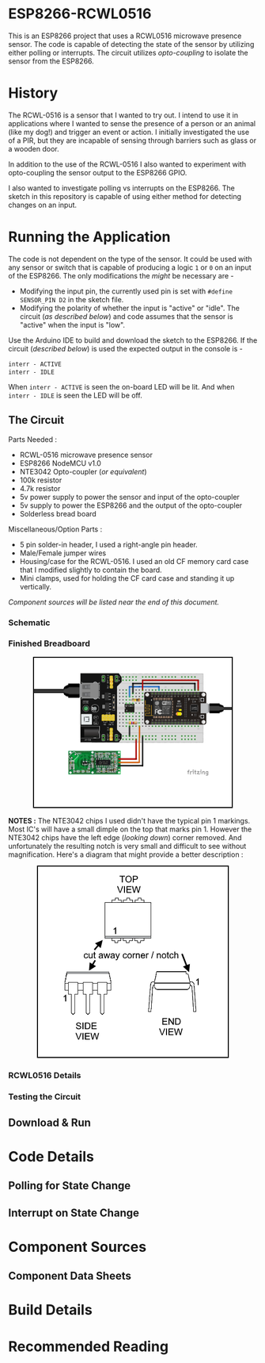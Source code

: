# ESP8266-RCWL0516

This is an ESP8266 project that uses a RCWL0516 microwave presence sensor. The code is capable of detecting the state of the sensor by utilizing either polling or interrupts. The circuit utilizes *opto-coupling* to isolate the sensor from the ESP8266.

# History

The RCWL-0516 is a sensor that I wanted to try out. I intend to use it in applications where I wanted to sense the presence of a person or an animal (like my dog!) and trigger an event or action. I initially investigated the use of a PIR, but they are incapable of sensing through barriers such as glass or a wooden door.

In addition to the use of the RCWL-0516 I also wanted to experiment with opto-coupling the sensor output to the ESP8266 GPIO.

I also wanted to investigate polling vs interrupts on the ESP8266. The sketch in this repository is capable of using either method for detecting changes on an input.

# Running the Application

The code is not dependent on the type of the sensor. It could be used with any sensor or switch that is capable of producing a logic `1` or `0` on an input of the ESP8266. The only modifications the *might* be necessary are - 

* Modifying the input pin, the currently used pin is set with `#define SENSOR_PIN D2` in the sketch file.
* Modifying the polarity of whether the input is "active" or "idle". The circuit (*as described below*) and code assumes that the sensor is "active" when the input is "low".

Use the Arduino IDE to build and download the sketch to the ESP8266. If the circuit (*described below*) is used the expected output in the console is - 

```
interr - ACTIVE
interr - IDLE
```

When `interr - ACTIVE` is seen the on-board LED will be lit. And when `interr - IDLE` is seen the LED will be off.

## The Circuit

Parts Needed :

* RCWL-0516 microwave presence sensor
* ESP8266 NodeMCU v1.0
* NTE3042 Opto-coupler (*or equivalent*)
* 100k resistor
* 4.7k resistor
* 5v power supply to power the sensor and input of the opto-coupler
* 5v supply to power the ESP8266 and the output of the opto-coupler
* Solderless bread board

Miscellaneous/Option Parts :

* 5 pin solder-in header, I used a right-angle pin header.
* Male/Female jumper wires
* Housing/case for the RCWL-0516. I used an old CF memory card case that I modified slightly to contain the board.
* Mini clamps, used for holding the CF card case and standing it up vertically.

*Component sources will be listed near the end of this document.*

### Schematic

### Finished Breadboard

<p align="center">
  <img src="./mdimg/bb-01.png" alt="NTE 6 pin IC package" txt="NTE 6 pin IC package" style="border: 2px solid black;width:400px"/>
</p>

**NOTES :** The NTE3042 chips I used didn't have the typical pin 1 markings. Most IC's will have a small dimple on the top that marks pin 1. However the NTE3042 chips have the left edge (*looking down*) corner removed. And unfortunately the resulting notch is very small and difficult to see without magnification. Here's a diagram that might provide a better description :

<p align="center">
  <img src="./mdimg/ic-6-pin-all-nte.png" alt="NTE 6 pin IC package" txt="NTE 6 pin IC package" style="border: 2px solid black"/>
</p>

### RCWL0516 Details

### Testing the Circuit

## Download & Run

# Code Details

## Polling for State Change

## Interrupt on State Change

# Component Sources

## Component Data Sheets

# Build Details

# Recommended Reading
